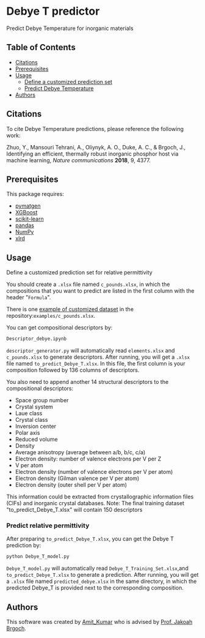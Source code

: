 # Debye T predictor
Predict Debye Temperature for inorganic materials



## Table of Contents

- [Citations](#citations)
- [Prerequisites](#prerequisites)
- [Usage](#usage)
  - [Define a customized prediction set](#define-a-customized-prediction-set)
  - [Predict Debye Temperature](#predict-bandgap-energy)
- [Authors](#authors)

## Citations

To cite Debye Temperature predictions, please reference the following work:

Zhuo, Y., Mansouri Tehrani, A., Oliynyk, A. O., Duke, A. C., & Brgoch, J., Identifying an efficient, thermally robust inorganic phosphor host via machine learning, *Nature communications* **2018**, 9, 4377.

##  Prerequisites

This package requires:

- [pymatgen](http://pymatgen.org)
- [XGBoost](https://xgboost.readthedocs.io/en/latest/#)
- [scikit-learn](http://scikit-learn.org/stable/)
- [pandas](https://pandas.pydata.org/pandas-docs/stable/index.html)
- [NumPy](https://docs.scipy.org/doc/numpy/index.html)
- [xlrd](https://xlrd.readthedocs.io/en/latest/index.html)

## Usage


 Define a customized prediction set for relative permittivity

You should create a `.xlsx` file named `c_pounds.xlsx`, in which the compositions that you want to predict are listed in the first column with the header "`Formula`".

There is one [example of customized dataset](/examples) in the repository:`examples/c_pounds.xlsx`.

You can get compositional descriptors by:

```bash
Descriptor_debye.ipynb
```

`descriptor_generator.py` will automatically read `elements.xlsx` and `c_pounds.xlsx` to generate descriptors. After running, you will get a `.xlsx` file named `to_predict_Debye_T.xlsx`. In this file, the first column is your composition followed by 136 columns of descriptors.

You also need to append another 14 structural descriptors to the compositional descriptors:
- Space group number
- Crystal system
- Laue class
- Crystal class
- Inversion center
- Polar axis
- Reduced volume
- Density
- Average anisotropy (average between a/b, b/c, c/a)
- Electron density: number of valence electrons per V per Z
- V per atom
- Electron density (number of valence electrons per V per atom)
- Electron density (Gilman valence per V per atom)
- Electron density (outer shell per V per atom)

This information could be extracted from crystallographic information files (CIFs) and inorganic crystal databases. 
Note: The final training dataset "to_predict_Debye_T.xlsx" will contain 150 descriptors

### Predict relative permittivity
After preparing `to_predict_Debye_T.xlsx`, you can get the Debye T prediction by:

```bash
python Debye_T_model.py
```

`Debye_T_model.py` will automatically read `Debye_T_Training_Set.xlsx`,and `to_predict_Debye_T.xlsx` to generate a prediction. After running, you will get a `.xlsx` file named `predicted_debye.xlsx` in the same directory, in which the predicted Debye_T is provided next to the corresponding composition.

## Authors

This software was created by [Amit_Kumar](https://github.com/ak983819) who is advised by [Prof. Jakoah Brgoch](https://www.brgochchemistry.com/).
